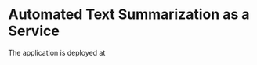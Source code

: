 # Automated Text Summarization as a Service

The application is deployed at <a href = "https://parth09p-autosumm-app-lfsako.streamlit.app/" target="_blank"> </a>
